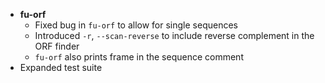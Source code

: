 
* **fu-orf**
  * Fixed bug in `fu-orf` to allow for single sequences
  * Introduced `-r`, `--scan-reverse` to include reverse complement in the ORF finder
  * `fu-orf` also prints frame in the sequence comment
* Expanded test suite
  